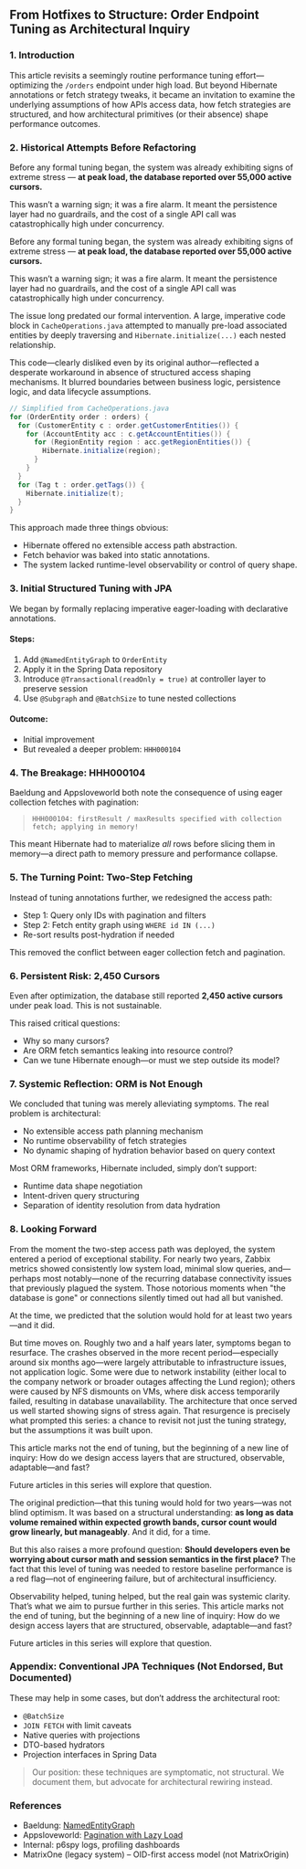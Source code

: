## From Hotfixes to Structure: Order Endpoint Tuning as Architectural Inquiry

### 1. Introduction

This article revisits a seemingly routine performance tuning effort—optimizing the `/orders` endpoint under high load. But beyond Hibernate annotations or fetch strategy tweaks, it became an invitation to examine the underlying assumptions of how APIs access data, how fetch strategies are structured, and how architectural primitives (or their absence) shape performance outcomes.

### 2. Historical Attempts Before Refactoring



Before any formal tuning began, the system was already exhibiting signs of extreme stress — **at peak load, the database reported over 55,000 active cursors.**

This wasn’t a warning sign; it was a fire alarm. It meant the persistence layer had no guardrails, and the cost of a single API call was catastrophically high under concurrency.

Before any formal tuning began, the system was already exhibiting signs of extreme stress — **at peak load, the database reported over 55,000 active cursors.**

This wasn’t a warning sign; it was a fire alarm. It meant the persistence layer had no guardrails, and the cost of a single API call was catastrophically high under concurrency.

The issue long predated our formal intervention. A large, imperative code block in `CacheOperations.java` attempted to manually pre-load associated entities by deeply traversing and `Hibernate.initialize(...)` each nested relationship.

This code—clearly disliked even by its original author—reflected a desperate workaround in absence of structured access shaping mechanisms. It blurred boundaries between business logic, persistence logic, and data lifecycle assumptions.

```java
// Simplified from CacheOperations.java
for (OrderEntity order : orders) {
  for (CustomerEntity c : order.getCustomerEntities()) {
    for (AccountEntity acc : c.getAccountEntities()) {
      for (RegionEntity region : acc.getRegionEntities()) {
        Hibernate.initialize(region);
      }
    }
  }
  for (Tag t : order.getTags()) {
    Hibernate.initialize(t);
  }
}
```

This approach made three things obvious:

- Hibernate offered no extensible access path abstraction.
- Fetch behavior was baked into static annotations.
- The system lacked runtime-level observability or control of query shape.

### 3. Initial Structured Tuning with JPA

We began by formally replacing imperative eager-loading with declarative annotations.

#### Steps:

1. Add `@NamedEntityGraph` to `OrderEntity`
2. Apply it in the Spring Data repository
3. Introduce `@Transactional(readOnly = true)` at controller layer to preserve session
4. Use `@Subgraph` and `@BatchSize` to tune nested collections

#### Outcome:

- Initial improvement
- But revealed a deeper problem: `HHH000104`

### 4. The Breakage: HHH000104

Baeldung and Appsloveworld both note the consequence of using eager collection fetches with pagination:

> `HHH000104: firstResult / maxResults specified with collection fetch; applying in memory!`

This meant Hibernate had to materialize *all* rows before slicing them in memory—a direct path to memory pressure and performance collapse.

### 5. The Turning Point: Two-Step Fetching

Instead of tuning annotations further, we redesigned the access path:

- Step 1: Query only IDs with pagination and filters
- Step 2: Fetch entity graph using `WHERE id IN (...)`
- Re-sort results post-hydration if needed

This removed the conflict between eager collection fetch and pagination.

### 6. Persistent Risk: 2,450 Cursors

Even after optimization, the database still reported **2,450 active cursors** under peak load. This is not sustainable.

This raised critical questions:

- Why so many cursors?
- Are ORM fetch semantics leaking into resource control?
- Can we tune Hibernate enough—or must we step outside its model?

### 7. Systemic Reflection: ORM is Not Enough

We concluded that tuning was merely alleviating symptoms. The real problem is architectural:

- No extensible access path planning mechanism
- No runtime observability of fetch strategies
- No dynamic shaping of hydration behavior based on query context

Most ORM frameworks, Hibernate included, simply don’t support:

- Runtime data shape negotiation
- Intent-driven query structuring
- Separation of identity resolution from data hydration

### 8. Looking Forward

From the moment the two-step access path was deployed, the system entered a period of exceptional stability. For nearly two years, Zabbix metrics showed consistently low system load, minimal slow queries, and—perhaps most notably—none of the recurring database connectivity issues that previously plagued the system. Those notorious moments when "the database is gone" or connections silently timed out had all but vanished.

At the time, we predicted that the solution would hold for at least two years—and it did.

But time moves on. Roughly two and a half years later, symptoms began to resurface. The crashes observed in the more recent period—especially around six months ago—were largely attributable to infrastructure issues, not application logic. Some were due to network instability (either local to the company network or broader outages affecting the Lund region); others were caused by NFS dismounts on VMs, where disk access temporarily failed, resulting in database unavailability. The architecture that once served us well started showing signs of stress again. That resurgence is precisely what prompted this series: a chance to revisit not just the tuning strategy, but the assumptions it was built upon.

This article marks not the end of tuning, but the beginning of a new line of inquiry: How do we design access layers that are structured, observable, adaptable—and fast?

Future articles in this series will explore that question.

The original prediction—that this tuning would hold for two years—was not blind optimism. It was based on a structural understanding: **as long as data volume remained within expected growth bands, cursor count would grow linearly, but manageably**. And it did, for a time.

But this also raises a more profound question: **Should developers even be worrying about cursor math and session semantics in the first place?** The fact that this level of tuning was needed to restore baseline performance is a red flag—not of engineering failure, but of architectural insufficiency.

Observability helped, tuning helped, but the real gain was systemic clarity. That’s what we aim to pursue further in this series. This article marks not the end of tuning, but the beginning of a new line of inquiry: How do we design access layers that are structured, observable, adaptable—and fast?

Future articles in this series will explore that question.

### Appendix: Conventional JPA Techniques (Not Endorsed, But Documented)

These may help in some cases, but don’t address the architectural root:

- `@BatchSize`
- `JOIN FETCH` with limit caveats
- Native queries with projections
- DTO-based hydrators
- Projection interfaces in Spring Data

> Our position: these techniques are symptomatic, not structural. We document them, but advocate for architectural rewiring instead.

### References

- Baeldung: [NamedEntityGraph](https://www.baeldung.com/spring-data-jpa-named-entity-graphs)
- Appsloveworld: [Pagination with Lazy Load](https://www.appsloveworld.com/springboot/100/123/using-spring-data-jpa-entitygraph-with-lazy-load-mode-for-namedattributenode-fiel)
- Internal: p6spy logs, profiling dashboards
- MatrixOne (legacy system) – OID-first access model (not MatrixOrigin)

